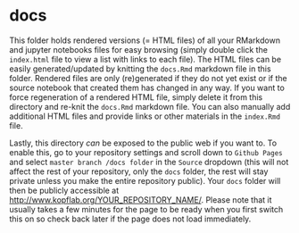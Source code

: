 # docs

This folder holds rendered versions (= HTML files) of all your RMarkdown and jupyter notebooks files for easy browsing (simply double click the `index.html` file to view a list with links to each file). The HTML files can be easily generated/updated by knitting the `docs.Rmd` markdown file in this folder. Rendered files are only (re)generated if they do not yet exist or if the source notebook that created them has changed in any way. If you want to force regeneration of a rendered HTML file, simply delete it from this directory and re-knit the `docs.Rmd` markdown file. You can also manually add additional HTML files and provide links or other materials in the `index.Rmd` file.

Lastly, this directory *can* be exposed to the public web if you want to. To enable this, go to your repository settings and scroll down to `Github Pages` and select `master branch /docs folder` in the `Source` dropdown (this will not affect the rest of your repository, only the `docs` folder, the rest will stay private unless you make the entire repository public). Your `docs` folder will then be publicly accessible at http://www.kopflab.org/YOUR_REPOSITORY_NAME/. Please note that it usually takes a few minutes for the page to be ready when you first switch this on so check back later if the page does not load immediately.
